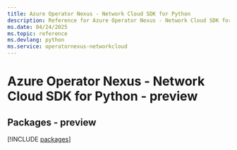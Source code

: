 ```yaml
---
title: Azure Operator Nexus - Network Cloud SDK for Python
description: Reference for Azure Operator Nexus - Network Cloud SDK for Python
ms.date: 04/24/2025
ms.topic: reference
ms.devlang: python
ms.service: operatornexus-networkcloud
---
```

# Azure Operator Nexus - Network Cloud SDK for Python - preview
## Packages - preview
[!INCLUDE [packages](operator-nexus---network-cloud-index.md)]